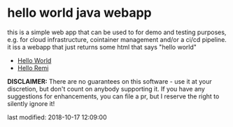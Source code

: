 
hello world java webapp
=======================

this is a simple web app that can be used to for demo and testing purposes, e.g. for cloud
infrastructure, cointainer management and/or a ci/cd pipeline.
it iss a webapp that just returns some html that says "hello world"

* [Hello World](http://localhost:8080)
* [Hello Remi](http://localhost:8080?name=Remi)

__DISCLAIMER:__ There are no guarantees on this software - use it at your discretion, but don't count on anybody
supporting it. If you have any suggestions for enhancements, you can file a pr, but I reserve the right
to silently ignore it!

last modified: 2018-10-17 12:09:00
